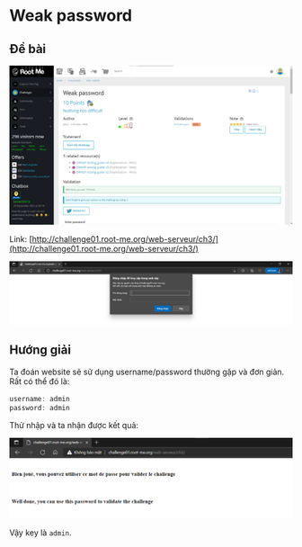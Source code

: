 # Weak password

## Đề bài

![](sc.png)

Link: [http://challenge01.root-me.org/web-serveur/ch3/](http://challenge01.root-me.org/web-serveur/ch3/)

![](view-web.png)

## Hướng giải

Ta đoán website sẽ sử dụng username/password thường gặp và đơn giản. Rất có thể đó là:

```js
username: admin 
password: admin
```

Thử nhập và ta nhận được kết quả:

![](result.png)

Vậy key là `admin`.